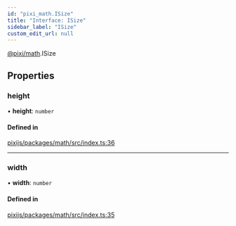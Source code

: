```yaml
---
id: "pixi_math.ISize"
title: "Interface: ISize"
sidebar_label: "ISize"
custom_edit_url: null
---
```


[@pixi/math](../modules/pixi_math.md).ISize

## Properties

### height

• **height**: `number`

#### Defined in

[pixijs/packages/math/src/index.ts:36](https://github.com/pixijs/pixijs/blob/2194fe5c5/packages/math/src/index.ts#L36)

___

### width

• **width**: `number`

#### Defined in

[pixijs/packages/math/src/index.ts:35](https://github.com/pixijs/pixijs/blob/2194fe5c5/packages/math/src/index.ts#L35)
